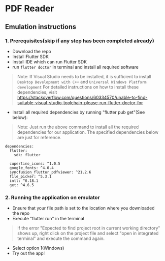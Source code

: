 # PDF Reader
 
## Emulation instructions
### 1. Prerequisites(skip if any step has been completed already)
- Download the repo
- Install Flutter SDK 
- Install IDE which can run Flutter SDK
- run `flutter doctor` in terminal and install all required software
> Note: If Visual Studio needs to be installed, it is sufficient to install `Desktop Development with C++` and `Universal Windows Platform development`
> For detailed instructions on how to install these dependencies, visit https://stackoverflow.com/questions/60334570/unable-to-find-suitable-visual-studio-toolchain-please-run-flutter-doctor-for
- Install all required dependencies by running "flutter pub get"(See below):
> Note: Just run the above command to install all the required dependencies for our application. The specified dependencies below are just for reference.
```
dependencies:
  flutter:
    sdk: flutter

  cupertino_icons: ^1.0.5
  google_fonts: ^4.0.4
  syncfusion_flutter_pdfviewer: ^21.2.6
  file_picker: ^5.3.1
  intl: ^0.18.1
  get: ^4.6.5
  ```
  
### 2. Running the application on emulator
- Ensure that your file path is set to the location where you downloaded the repo
- Execute "flutter run" in the terminal 
> If the error "Expected to find project root in current working directory" shows up, right click on the project file and select "open in integrated terminal" and execute the command again.
- Select option 1(Windows)
- Try out the app!
